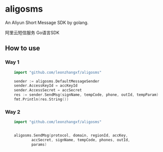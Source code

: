 aligosms
===============================

An Aliyun Short Message SDK by golang.

阿里云短信服务 Go语言SDK

## How to use

### Way 1

```go
    import "github.com/leonzhangxf/aligosms"

    sender := aligosms.DefaultMessageSender
	sender.AccessKeyId = accKeyId
	sender.AccessSecret = accSecret
	res := sender.SendMsg(signName, tempCode, phone, outId, tempParam)
	fmt.Println(res.String())
```

### Way 2

```go
    import "github.com/leonzhangxf/aligosms"
    

    aligosms.SendMsg(protocol, domain, regionId, accKey, 
    	    accSecret, signName, tempCode, phones, outId,
        	params)

```